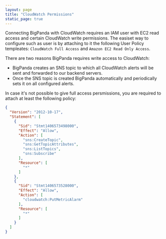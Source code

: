 ```yaml
---
layout: page
title: "CloudWatch Permissions"
static_page: true
---
```


Connecting BigPanda with CloudWatch requires an IAM user with EC2 read access and certain CloudWatch write permissions. The easiset way to configure such as user is by attaching  to it the following User Policy templeates: `CloudWatch Full Access` and `Amazon EC2 Read Only Access`.

There are two reasons BigPanda requires write access to CloudWatch:

* BigPanda creates an SNS topic to which all CloudWatch alerts will be sent and forwarded to our backend servers.
* Once the SNS topic is created BigPanda automatically and periodically sets it on all configured alerts.

In case it's not possible to give full access persmissions, you are required to attach at least the following policy:  

```json
{
  "Version": "2012-10-17",
  "Statement": [
    {
      "Sid": "Stmt1406573498000",
      "Effect": "Allow",
      "Action": [
        "sns:CreateTopic",
        "sns:GetTopicAttributes",
        "sns:ListTopics",
        "sns:Subscribe"
      ],
      "Resource": [
        "*"
      ]
    },
    {
      "Sid": "Stmt1406573528000",
      "Effect": "Allow",
      "Action": [
        "cloudwatch:PutMetricAlarm"
      ],
      "Resource": [
        "*"
      ]
    }
  ]
}
```
